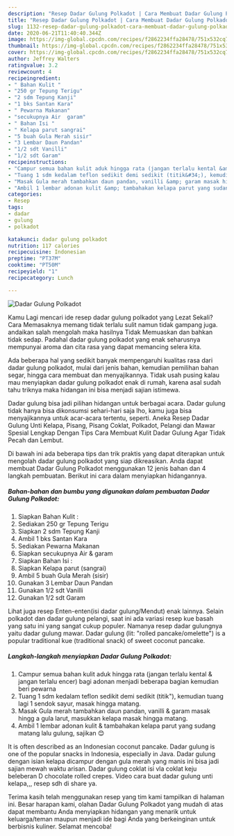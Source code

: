 ```yaml
---
description: "Resep Dadar Gulung Polkadot | Cara Membuat Dadar Gulung Polkadot Yang Menggugah Selera"
title: "Resep Dadar Gulung Polkadot | Cara Membuat Dadar Gulung Polkadot Yang Menggugah Selera"
slug: 1132-resep-dadar-gulung-polkadot-cara-membuat-dadar-gulung-polkadot-yang-menggugah-selera
date: 2020-06-21T11:40:40.344Z
image: https://img-global.cpcdn.com/recipes/f2862234ffa28478/751x532cq70/dadar-gulung-polkadot-foto-resep-utama.jpg
thumbnail: https://img-global.cpcdn.com/recipes/f2862234ffa28478/751x532cq70/dadar-gulung-polkadot-foto-resep-utama.jpg
cover: https://img-global.cpcdn.com/recipes/f2862234ffa28478/751x532cq70/dadar-gulung-polkadot-foto-resep-utama.jpg
author: Jeffrey Walters
ratingvalue: 3.2
reviewcount: 4
recipeingredient:
- " Bahan Kulit "
- "250 gr Tepung Terigu"
- "2 sdm Tepung Kanji"
- "1 bks Santan Kara"
- " Pewarna Makanan"
- "secukupnya Air  garam"
- " Bahan Isi "
- " Kelapa parut sangrai"
- "5 buah Gula Merah sisir"
- "3 Lembar Daun Pandan"
- "1/2 sdt Vanilli"
- "1/2 sdt Garam"
recipeinstructions:
- "Campur semua bahan kulit aduk hingga rata (jangan terlalu kental &amp; jangan terlalu encer) bagi adonan menjadi beberapa bagian kemudian beri pewarna"
- "Tuang 1 sdm kedalam teflon sedikit demi sedikit (titik&#34;), kemudian tuang lagi 1 sendok sayur, masak hingga matang."
- "Masak Gula merah tambahkan daun pandan, vanilli &amp; garam masak hingg a gula larut, masukkan kelapa masak hingga matang."
- "Ambil 1 lembar adonan kulit &amp; tambahakan kelapa parut yang sudang matang lalu gulung, sajikan 😊"
categories:
- Resep
tags:
- dadar
- gulung
- polkadot

katakunci: dadar gulung polkadot 
nutrition: 117 calories
recipecuisine: Indonesian
preptime: "PT37M"
cooktime: "PT50M"
recipeyield: "1"
recipecategory: Lunch

---
```



![Dadar Gulung Polkadot](https://img-global.cpcdn.com/recipes/f2862234ffa28478/751x532cq70/dadar-gulung-polkadot-foto-resep-utama.jpg)

Kamu Lagi mencari ide resep dadar gulung polkadot yang Lezat Sekali? Cara Memasaknya memang tidak terlalu sulit namun tidak gampang juga. andaikan salah mengolah maka hasilnya Tidak Memuaskan dan bahkan tidak sedap. Padahal dadar gulung polkadot yang enak seharusnya mempunyai aroma dan cita rasa yang dapat memancing selera kita.

Ada beberapa hal yang sedikit banyak mempengaruhi kualitas rasa dari dadar gulung polkadot, mulai dari jenis bahan, kemudian pemilihan bahan segar, hingga cara membuat dan menyajikannya. Tidak usah pusing kalau mau menyiapkan dadar gulung polkadot enak di rumah, karena asal sudah tahu triknya maka hidangan ini bisa menjadi sajian istimewa.

Dadar gulung bisa jadi pilihan hidangan untuk berbagai acara. Dadar gulung tidak hanya bisa dikonsumsi sehari-hari saja lho, kamu juga bisa menyajikannya untuk acar-acara tertentu, seperti. Aneka Resep Dadar Gulung Unti Kelapa, Pisang, Pisang Coklat, Polkadot, Pelangi dan Mawar Spesial Lengkap Dengan Tips Cara Membuat Kulit Dadar Gulung Agar Tidak Pecah dan Lembut.


Di bawah ini ada beberapa tips dan trik praktis yang dapat diterapkan untuk mengolah dadar gulung polkadot yang siap dikreasikan. Anda dapat membuat Dadar Gulung Polkadot menggunakan 12 jenis bahan dan 4 langkah pembuatan. Berikut ini cara dalam menyiapkan hidangannya.

<!--inarticleads1-->

##### Bahan-bahan dan bumbu yang digunakan dalam pembuatan Dadar Gulung Polkadot:

1. Siapkan  Bahan Kulit :
1. Sediakan 250 gr Tepung Terigu
1. Siapkan 2 sdm Tepung Kanji
1. Ambil 1 bks Santan Kara
1. Sediakan  Pewarna Makanan
1. Siapkan secukupnya Air &amp; garam
1. Siapkan  Bahan Isi :
1. Siapkan  Kelapa parut (sangrai)
1. Ambil 5 buah Gula Merah (sisir)
1. Gunakan 3 Lembar Daun Pandan
1. Gunakan 1/2 sdt Vanilli
1. Gunakan 1/2 sdt Garam


Lihat juga resep Enten-enten(isi dadar gulung/Mendut) enak lainnya. Selain polkadot dan dadar gulung pelangi, saat ini ada variasi resep kue basah yang satu ini yang sangat cukup populer. Namanya resep dadar gulungnya yaitu dadar gulung mawar. Dadar gulung (lit: &#34;rolled pancake/omelette&#34;) is a popular traditional kue (traditional snack) of sweet coconut pancake. 

<!--inarticleads2-->

##### Langkah-langkah menyiapkan Dadar Gulung Polkadot:

1. Campur semua bahan kulit aduk hingga rata (jangan terlalu kental &amp; jangan terlalu encer) bagi adonan menjadi beberapa bagian kemudian beri pewarna
1. Tuang 1 sdm kedalam teflon sedikit demi sedikit (titik&#34;), kemudian tuang lagi 1 sendok sayur, masak hingga matang.
1. Masak Gula merah tambahkan daun pandan, vanilli &amp; garam masak hingg a gula larut, masukkan kelapa masak hingga matang.
1. Ambil 1 lembar adonan kulit &amp; tambahakan kelapa parut yang sudang matang lalu gulung, sajikan 😊


It is often described as an Indonesian coconut pancake. Dadar gulung is one of the popular snacks in Indonesia, especially in Java. Dadar gulung dengan isian kelapa dicampur dengan gula merah yang manis ini bisa jadi sajian mewah waktu arisan. Dadar gulung coklat isi vla coklat keju beleberan D chocolate rolled crepes. Video cara buat dadar gulung unti kelapa,,, resep sdh di share ya. 

Terima kasih telah menggunakan resep yang tim kami tampilkan di halaman ini. Besar harapan kami, olahan Dadar Gulung Polkadot yang mudah di atas dapat membantu Anda menyiapkan hidangan yang menarik untuk keluarga/teman maupun menjadi ide bagi Anda yang berkeinginan untuk berbisnis kuliner. Selamat mencoba!
